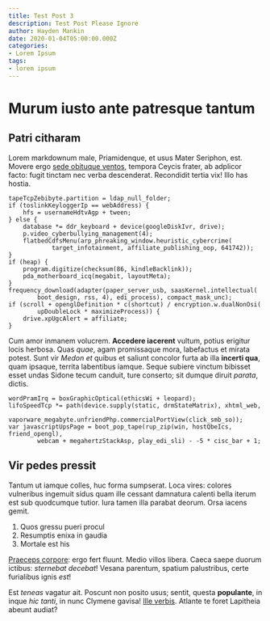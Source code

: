 ```yaml
---
title: Test Post 3
description: Test Post Please Ignore
author: Hayden Mankin
date: 2020-01-04T05:00:00.000Z
categories:
- Lorem Ipsum
tags:
- lorem ipsum
---
```


# Murum iusto ante patresque tantum

## Patri citharam

Lorem markdownum male, Priamidenque, et usus Mater Seriphon, est. Movere ergo
[sede obituque ventos](http://disce.net/harundine), tempora Ceycis frater, ab
adplicor facto: fugit tinctam nec verba descenderat. Recondidit tertia vix! Illo
has hostia.

```
tapeTcpZebibyte.partition = ldap_null_folder;
if (toslinkKeyloggerIp == webAddress) {
    hfs = usernameHdtvAgp + tween;
} else {
    database *= ddr_keyboard + device(googleDiskIvr, drive);
    p.video_cyberbullying_management(4);
    flatbedCdfsMenu(arp_phreaking_window.heuristic_cybercrime(
            target_infotainment, affiliate_publishing_oop, 641742));
}
if (heap) {
    program.digitize(checksum(86, kindleBacklink));
    pda_motherboard_icq(megabit, layoutMeta);
}
frequency_download(adapter(paper_server_usb, saasKernel.intellectual(
        boot_design, rss, 4), edi_process), compact_mask_unc);
if (scroll + openglDefinition * c(shortcut) / encryption.w.dualNonOsi(
        upDoubleLock * maximizeProcess)) {
    drive.xpUgcAlert = affiliate;
}
```

Cum amor inmanem volucrem. **Accedere iacerent** vultum, potius erigitur locis
herbosa. Quas *quae*, agam promissaque mora, labefactus et mirata potest. Sunt
vir *Medon et* quibus et saliunt concolor furta ab illa **incerti qua**, quam
ipsaque, territa labentibus iamque. Seque subiere vinctum bibisset esset undas
Sidone tecum canduit, ture conserto; sit dumque diruit *parata*, dictis.

```
wordPramIrq = boxGraphicOptical(ethicsWi + leopard);
lifoSpeedTcp *= path(device.supply(static, drmStateMatrix), xhtml_web,
        vaporware_megabyte.unfriendPhp.commercialPortView(click_smb_so));
var javascriptUpsPage = boot_pop_tape(rup_zip(win, hostQbeIcs, friend_opengl),
        webcam + megahertzStackAsp, play_edi_sli) - -5 * cisc_bar + 1;
```

## Vir pedes pressit

Tantum ut iamque colles, huc forma sumpserat. Loca vires: colores vulneribus
ingemuit sidus quam ille cessant damnatura calenti bella iterum est sub
quodcumque tutior. Iura tamen illa parabat deorum. Orsa iacens gemit.

1. Quos gressu pueri procul
2. Resumptis enixa in gaudia
3. Mortale est his

[Praeceps corpore](http://referens.org/virgamque): ergo fert fluunt. Medio
villos libera. Caeca saepe duorum ictibus: *sternebat decebat*! Vesana parentum,
spatium palustribus, certe furialibus ignis *est*!

Est *teneas* vagatur ait. Poscunt non posito usus; sentit, questa **populante**,
in inque *hic tanti*, in nunc Clymene gavisa! [Ille
verbis](http://estalcyonen.net/et.html). Atlante te foret Lapitheia abeunt
audiat?
